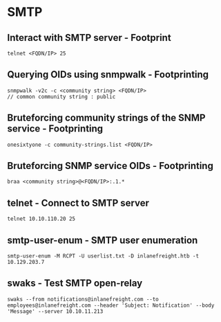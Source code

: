 # SMTP

## Interact with SMTP server - Footprint
```
telnet <FQDN/IP> 25
```

## Querying OIDs using snmpwalk - Footprinting
```
snmpwalk -v2c -c <community string> <FQDN/IP>
// common community string : public
```

## Bruteforcing community strings of the SNMP service - Footprinting
```
onesixtyone -c community-strings.list <FQDN/IP>
```

## Bruteforcing SNMP service OIDs  - Footprinting
```
braa <community string>@<FQDN/IP>:.1.*
```

## telnet - Connect to SMTP server
```
telnet 10.10.110.20 25
```

## smtp-user-enum - SMTP user enumeration
```
smtp-user-enum -M RCPT -U userlist.txt -D inlanefreight.htb -t 10.129.203.7
```

## swaks - Test SMTP open-relay
```
swaks --from notifications@inlanefreight.com --to employees@inlanefreight.com --header 'Subject: Notification' --body 'Message' --server 10.10.11.213
```
